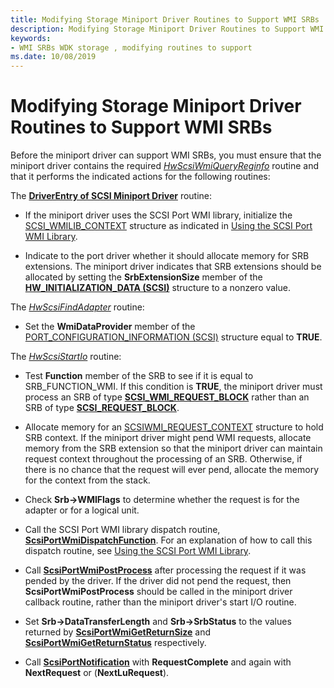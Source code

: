 ```yaml
---
title: Modifying Storage Miniport Driver Routines to Support WMI SRBs
description: Modifying Storage Miniport Driver Routines to Support WMI SRBs
keywords:
- WMI SRBs WDK storage , modifying routines to support
ms.date: 10/08/2019
---
```


# Modifying Storage Miniport Driver Routines to Support WMI SRBs

Before the miniport driver can support WMI SRBs, you must ensure that the miniport driver contains the required [*HwScsiWmiQueryReginfo*](/windows-hardware/drivers/ddi/scsiwmi/nc-scsiwmi-pscsiwmi_query_reginfo) routine and that it performs the indicated actions for the following routines:

The [**DriverEntry of SCSI Miniport Driver**](driverentry-of-scsi-miniport-driver.md) routine:

- If the miniport driver uses the SCSI Port WMI library, initialize the [SCSI_WMILIB_CONTEXT](/windows-hardware/drivers/ddi/scsiwmi/ns-scsiwmi-_scsiwmilib_context) structure as indicated in [Using the SCSI Port WMI Library](using-the-scsi-port-wmi-library.md).

- Indicate to the port driver whether it should allocate memory for SRB extensions. The miniport driver indicates that SRB extensions should be allocated by setting the **SrbExtensionSize** member of the [**HW_INITIALIZATION_DATA (SCSI)**](/windows-hardware/drivers/ddi/srb/ns-srb-_hw_initialization_data) structure to a nonzero value.

The [*HwScsiFindAdapter*](/previous-versions/windows/hardware/drivers/ff557300(v=vs.85)) routine:

- Set the **WmiDataProvider** member of the [PORT_CONFIGURATION_INFORMATION (SCSI)](/windows-hardware/drivers/ddi/srb/ns-srb-_port_configuration_information) structure equal to **TRUE**.

The [*HwScsiStartIo*](/previous-versions/windows/hardware/drivers/ff557323(v=vs.85)) routine:

- Test **Function** member of the SRB to see if it is equal to SRB_FUNCTION_WMI. If this condition is **TRUE**, the miniport driver must process an SRB of type [**SCSI_WMI_REQUEST_BLOCK**](/windows-hardware/drivers/ddi/srb/ns-srb-_scsi_wmi_request_block) rather than an SRB of type [**SCSI_REQUEST_BLOCK**](/windows-hardware/drivers/ddi/srb/ns-srb-_scsi_request_block).

- Allocate memory for an [SCSIWMI_REQUEST_CONTEXT](/windows-hardware/drivers/ddi/scsiwmi/ns-scsiwmi-scsiwmi_request_context) structure to hold SRB context. If the miniport driver might pend WMI requests, allocate memory from the SRB extension so that the miniport driver can maintain request context throughout the processing of an SRB. Otherwise, if there is no chance that the request will ever pend, allocate the memory for the context from the stack.

- Check **Srb->WMIFlags** to determine whether the request is for the adapter or for a logical unit.

- Call the SCSI Port WMI library dispatch routine, [**ScsiPortWmiDispatchFunction**](/windows-hardware/drivers/ddi/scsiwmi/nf-scsiwmi-scsiportwmidispatchfunction). For an explanation of how to call this dispatch routine, see [Using the SCSI Port WMI Library](using-the-scsi-port-wmi-library.md).

- Call [**ScsiPortWmiPostProcess**](/windows-hardware/drivers/ddi/scsiwmi/nf-scsiwmi-scsiportwmipostprocess) after processing the request if it was pended by the driver. If the driver did not pend the request, then **ScsiPortWmiPostProcess** should be called in the miniport driver callback routine, rather than the miniport driver's start I/O routine.

- Set **Srb->DataTransferLength** and **Srb->SrbStatus** to the values returned by [**ScsiPortWmiGetReturnSize**](/windows-hardware/drivers/ddi/scsiwmi/nf-scsiwmi-scsiportwmigetreturnsize) and [**ScsiPortWmiGetReturnStatus**](/windows-hardware/drivers/ddi/scsiwmi/nf-scsiwmi-scsiportwmigetreturnstatus) respectively.

- Call [**ScsiPortNotification**](/windows-hardware/drivers/ddi/srb/nf-srb-scsiportnotification) with **RequestComplete** and again with **NextRequest** or (**NextLuRequest**).
